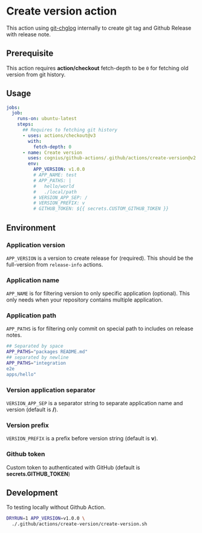 # Create version action

This action using [git-chglog][git-chglog] internally to create git tag and Github Release with release note.

[git-chglog]: https://github.com/git-chglog/git-chglog

## Prerequisite

This action requires **action/checkout** fetch-depth to be `0`
for fetching old version from git history.

## Usage

```yaml
jobs:
  job:
    runs-on: ubuntu-latest
    steps:
      ## Requires to fetching git history
      - uses: actions/checkout@v3
        with:
          fetch-depth: 0
      - name: Create version
        uses: cognius/github-actions/.github/actions/create-version@v2
        env:
          APP_VERSION: v1.0.0
          # APP_NAME: test
          # APP_PATHS: |
          #   hello/world
          #   ./local/path
          # VERSION_APP_SEP: /
          # VERSION_PREFIX: v
          # GITHUB_TOKEN: ${{ secrets.CUSTOM_GITHUB_TOKEN }}
```

## Environment

### Application version

`APP_VERSION` is a version to create release for (required).
This should be the full-version from `release-info` actions.

### Application name

`APP_NAME` is for filtering version to only specific application (optional).
This only needs when your repository contains multiple application.

### Application path

`APP_PATHS` is for filtering only commit on special path to includes on release notes.

```bash
## Separated by space
APP_PATHS="packages README.md"
## separated by newline
APP_PATHS="integration
e2e
apps/hello"
```

### Version application separator

`VERSION_APP_SEP` is a separator string to
separate application name and version (default is **/**).

### Version prefix

`VERSION_PREFIX` is a prefix before version string (default is **v**).

### Github token

Custom token to authenticated with GitHub (default is **secrets.GITHUB_TOKEN**)

## Development

To testing locally without Github Action.

```bash
DRYRUN=1 APP_VERSION=v1.0.0 \
  ./.github/actions/create-version/create-version.sh
```

